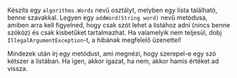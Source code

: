 Készíts egy `algorithms.Words` nevű osztályt, melyben egy lista található, benne szavakkal. Legyen 
egy `addWord(String word)` nevű metódusa, amiben arra kell figyelned, hogy csak szót lehet a listához 
adni (nincs benne szóköz) és csak kisbetűket tartalmazhat. Ha valamelyik nem teljesül, dobj `IllegalArgumentException`-t, 
a hibának megfelelő üzenettel!<br>

Mindezek után írj egy metódust, ami megnézi, hogy szerepel-e egy szó kétszer a listában. Ha igen, akkor igazat, 
ha nem, akkor hamis értéket ad vissza.